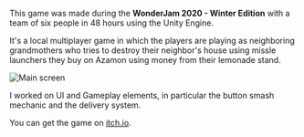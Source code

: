 This game was made during the **WonderJam 2020 - Winter Edition** with a team of six people in 48 hours using the Unity Engine.

It's a local multiplayer game in which the players are playing as neighboring grandmothers who tries to destroy their neighbor's house using missle launchers they buy on Azamon using money from their lemonade stand.

![Main screen]({{LOCAL_IMAGE_DIR}}/portfolio/WonderJam2020/gameScreen.png "Main game screen")

I worked on UI and Gameplay elements, in particular the button smash mechanic and the delivery system.

You can get the game on [itch.io](https://maevatrivino.itch.io/grannies-war).